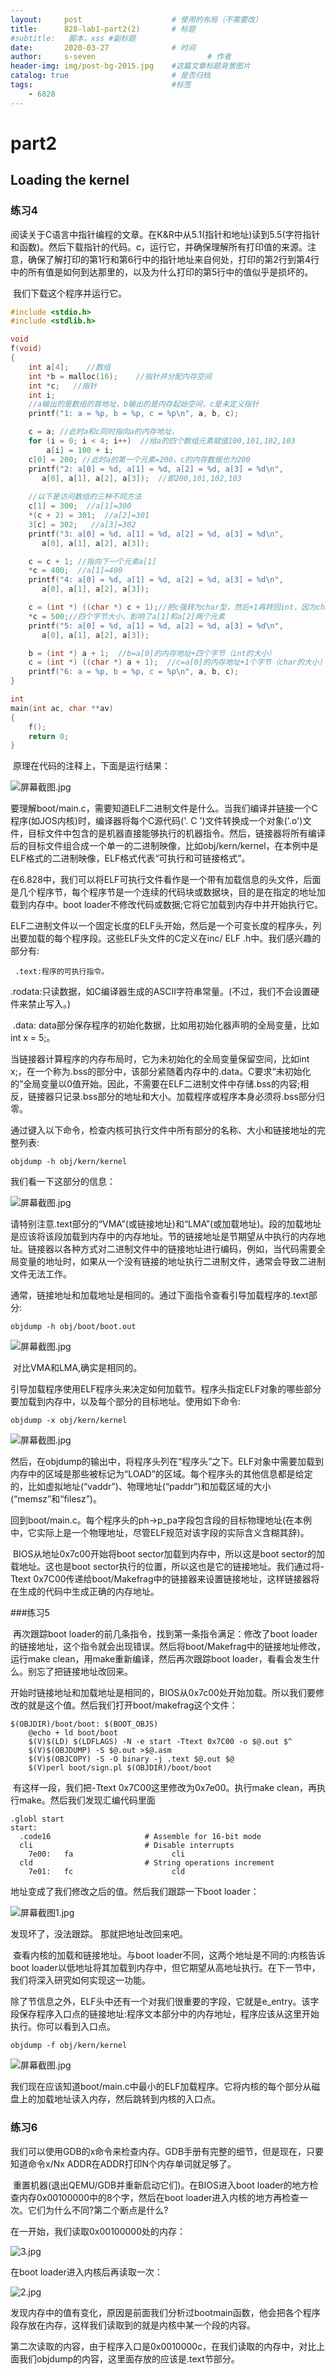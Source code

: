 ```yaml
---
layout:     post   				    # 使用的布局（不需要改）
title:      828-lab1-part2(2)		# 标题 
#subtitle:   脚本，xss #副标题
date:       2020-03-27 				# 时间
author:     s-seven 						# 作者
header-img: img/post-bg-2015.jpg 	#这篇文章标题背景图片
catalog: true 						# 是否归档
tags:								#标签
    - 6828
---
```


# part2

## Loading the kernel

### 练习4

​	阅读关于C语言中指针编程的文章。在K&amp;R中从5.1(指针和地址)读到5.5(字符指针和函数)。然后下载指针的代码。c，运行它，并确保理解所有打印值的来源。注意，确保了解打印的第1行和第6行中的指针地址来自何处，打印的第2行到第4行中的所有值是如何到达那里的，以及为什么打印的第5行中的值似乎是损坏的。

​	我们下载这个程序并运行它。

```C
#include <stdio.h>
#include <stdlib.h>

void
f(void)
{   
    int a[4];    //数组
    int *b = malloc(16);    //指针并分配内存空间
    int *c;   //指针
    int i;
    //a输出的是数组的首地址，b输出的是内存起始空间，c是未定义指针
    printf("1: a = %p, b = %p, c = %p\n", a, b, c);

    c = a; //此时a和c同时指向a的内存地址，
    for (i = 0; i < 4; i++)  //给a的四个数组元素赋值100,101,102,103 
		a[i] = 100 + i;   
    c[0] = 200; //此时a的第一个元素=200，c的内存数据也为200
    printf("2: a[0] = %d, a[1] = %d, a[2] = %d, a[3] = %d\n",
	   a[0], a[1], a[2], a[3]);  //即200,101,102,103
    
    //以下是访问数组的三种不同方法
    c[1] = 300;  //a[1]=300
    *(c + 2) = 301;  //a[2]=301
    3[c] = 302;   //a[3]=302
    printf("3: a[0] = %d, a[1] = %d, a[2] = %d, a[3] = %d\n",
	   a[0], a[1], a[2], a[3]);

    c = c + 1; //指向下一个元素a[1]
    *c = 400;  //a[1]=400
    printf("4: a[0] = %d, a[1] = %d, a[2] = %d, a[3] = %d\n",
	   a[0], a[1], a[2], a[3]);

    c = (int *) ((char *) c + 1);//把c强转为char型，然后+1再转回int，因为char和int大小不同，所以c在赋值时会影响到a[1]及后面的元素
    *c = 500;//四个字节大小，影响了a[1]和a[2]两个元素
    printf("5: a[0] = %d, a[1] = %d, a[2] = %d, a[3] = %d\n",
	   a[0], a[1], a[2], a[3]);

    b = (int *) a + 1;  //b=a[0]的内存地址+四个字节（int的大小）
    c = (int *) ((char *) a + 1);  //c=a[0]的内存地址+1个字节（char的大小）
    printf("6: a = %p, b = %p, c = %p\n", a, b, c);
}

int
main(int ac, char **av)
{
    f();
    return 0;
}
```

​	原理在代码的注释上，下面是运行结果：

![屏幕截图.jpg](http://ww1.sinaimg.cn/large/005KQQDely1gd8j0yvo1yj30jr04xmxx.jpg)

​		要理解boot/main.c，需要知道ELF二进制文件是什么。当我们编译并链接一个C程序(如JOS内核)时，编译器将每个C源代码('. C ')文件转换成一个对象('.o')文件，目标文件中包含的是机器直接能够执行的机器指令。然后，链接器将所有编译后的目标文件组合成一个单一的二进制映像，比如obj/kern/kernel，在本例中是ELF格式的二进制映像，ELF格式代表“可执行和可链接格式”。

​		在6.828中，我们可以将ELF可执行文件看作是一个带有加载信息的头文件，后面是几个程序节，每个程序节是一个连续的代码块或数据块，目的是在指定的地址加载到内存中。boot loader不修改代码或数据;它将它加载到内存中并开始执行它。

​		ELF二进制文件以一个固定长度的ELF头开始，然后是一个可变长度的程序头，列出要加载的每个程序段。这些ELF头文件的C定义在inc/ ELF .h中。我们感兴趣的部分有:

   	 .text:程序的可执行指令。

​		.rodata:只读数据，如C编译器生成的ASCII字符串常量。(不过，我们不会设置硬件来禁止写入。)

​		.data: data部分保存程序的初始化数据，比如用初始化器声明的全局变量，比如int x = 5;。

​		当链接器计算程序的内存布局时，它为未初始化的全局变量保留空间，比如int x;，在一个称为.bss的部分中，该部分紧随着内存中的.data。C要求“未初始化的”全局变量以0值开始。因此，不需要在ELF二进制文件中存储.bss的内容;相反，链接器只记录.bss部分的地址和大小。加载程序或程序本身必须将.bss部分归零。

​		通过键入以下命令，检查内核可执行文件中所有部分的名称、大小和链接地址的完整列表:

`objdump -h obj/kern/kernel`

我们看一下这部分的信息：

![屏幕截图.jpg](http://ww1.sinaimg.cn/large/005KQQDely1gd8kzb1rxoj30n10ho419.jpg)

​		请特别注意.text部分的“VMA”(或链接地址)和“LMA”(或加载地址)。段的加载地址是应该将该段加载到内存中的内存地址。节的链接地址是节期望从中执行的内存地址。链接器以各种方式对二进制文件中的链接地址进行编码，例如，当代码需要全局变量的地址时，如果从一个没有链接的地址执行二进制文件，通常会导致二进制文件无法工作。

​		通常，链接地址和加载地址是相同的。通过下面指令查看引导加载程序的.text部分:

`objdump -h obj/boot/boot.out`

![屏幕截图.jpg](http://ww1.sinaimg.cn/large/005KQQDely1gd8l6fakprj30ll09udh3.jpg)

​		对比VMA和LMA,确实是相同的。

​		引导加载程序使用ELF程序头来决定如何加载节。程序头指定ELF对象的哪些部分要加载到内存中，以及每个部分的目标地址。使用如下命令:

`objdump -x obj/kern/kernel`

![屏幕截图.jpg](http://ww1.sinaimg.cn/large/005KQQDely1gd8lreyaw6j30o90dg40h.jpg)

​		然后，在objdump的输出中，将程序头列在“程序头”之下。ELF对象中需要加载到内存中的区域是那些被标记为“LOAD”的区域。每个程序头的其他信息都是给定的，比如虚拟地址(“vaddr”)、物理地址(“paddr”)和加载区域的大小(“memsz”和“filesz”)。

​		回到boot/main.c。每个程序头的ph->p_pa字段包含段的目标物理地址(在本例中，它实际上是一个物理地址，尽管ELF规范对该字段的实际含义含糊其辞)。

​		BIOS从地址0x7c00开始将boot sector加载到内存中，所以这是boot sector的加载地址。这也是boot sector执行的位置，所以这也是它的链接地址。我们通过将-Ttext 0x7C00传递给boot/Makefrag中的链接器来设置链接地址，这样链接器将在生成的代码中生成正确的内存地址。

###练习5

​		再次跟踪boot loader的前几条指令，找到第一条指令满足：修改了boot loader的链接地址，这个指令就会出现错误。然后将boot/Makefrag中的链接地址修改，运行make clean，用make重新编译，然后再次跟踪boot loader，看看会发生什么。别忘了把链接地址改回来。

​		开始时链接地址和加载地址是相同的，BIOS从0x7c00处开始加载。所以我们要修改的就是这个值。然后我们打开boot/makefrag这个文件：

```
$(OBJDIR)/boot/boot: $(BOOT_OBJS)
	@echo + ld boot/boot
	$(V)$(LD) $(LDFLAGS) -N -e start -Ttext 0x7C00 -o $@.out $^
	$(V)$(OBJDUMP) -S $@.out >$@.asm
	$(V)$(OBJCOPY) -S -O binary -j .text $@.out $@
	$(V)perl boot/sign.pl $(OBJDIR)/boot/boot	
```

​		有这样一段，我们把-Ttext 0x7C00这里修改为0x7e00。执行make clean，再执行make。然后我们发现汇编代码里面

```
.globl start
start:
  .code16                     # Assemble for 16-bit mode
  cli                         # Disable interrupts
    7e00:	fa                   	cli    
  cld                         # String operations increment
    7e01:	fc                   	cld  
```

地址变成了我们修改之后的值。然后我们跟踪一下boot loader：

![屏幕截图1.jpg](http://ww1.sinaimg.cn/large/005KQQDely1gd8n7jlz8jj30ot0detbe.jpg)

发现坏了，没法跟踪。  那就把地址改回来吧。

​		查看内核的加载和链接地址。与boot loader不同，这两个地址是不同的:内核告诉boot loader以低地址将其加载到内存中，但它期望从高地址执行。在下一节中，我们将深入研究如何实现这一功能。

​		除了节信息之外，ELF头中还有一个对我们很重要的字段，它就是e_entry。该字段保存程序入口点的链接地址:程序文本部分中的内存地址，程序应该从这里开始执行。你可以看到入口点。

`objdump -f obj/kern/kernel`

![屏幕截图.jpg](http://ww1.sinaimg.cn/large/005KQQDely1gd8vag637oj30k403qt8y.jpg)

​		我们现在应该知道boot/main.c中最小的ELF加载程序。它将内核的每个部分从磁盘上的加载地址读入内存，然后跳转到内核的入口点。

### 练习6

​		我们可以使用GDB的x命令来检查内存。GDB手册有完整的细节，但是现在，只要知道命令x/Nx ADDR在ADDR打印N个内存单词就足够了。

​		重置机器(退出QEMU/GDB并重新启动它们)。在BIOS进入boot loader的地方检查内存0x00100000中的8个字，然后在boot loader进入内核的地方再检查一次。它们为什么不同?第二个断点是什么?

在一开始，我们读取0x00100000处的内存：

![3.jpg](http://ww1.sinaimg.cn/large/005KQQDely1gd8vt5zx5mj30np02274f.jpg)

在boot loader进入内核后再读取一次：

![2.jpg](http://ww1.sinaimg.cn/large/005KQQDely1gd8vsnjsa3j30mw01vaa5.jpg)

发现内存中的值有变化，原因是前面我们分析过bootmain函数，他会把各个程序段存放在内存，这样我们读取到的就是内核中某一个段的内容。

第二次读取的内容，由于程序入口是0x0010000c，在我们读取的内存中，对比上面我们objdump的内容，这里面存放的应该是.text节部分。

